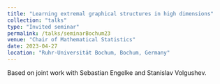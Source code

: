 ```yaml
---
title: "Learning extremal graphical structures in high dimensions"
collection: "talks"
type: "Invited seminar"
permalink: /talks/seminarBochum23
venue: "Chair of Mathematical Statistics"
date: 2023-04-27
location: "Ruhr-Universität Bochum, Bochum, Germany"
---
```


Based on joint work with Sebastian Engelke and Stanislav Volgushev.
